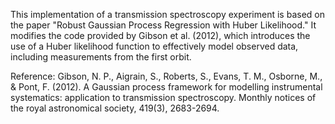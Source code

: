 This implementation of a transmission spectroscopy experiment is based on the paper "Robust Gaussian Process Regression with Huber Likelihood." 
It modifies the code provided by Gibson et al. (2012), which introduces the use of a Huber likelihood function to effectively model observed data, including measurements from the first orbit.



































Reference:
Gibson, N. P., Aigrain, S., Roberts, S., Evans, T. M., Osborne, M., & Pont, F. (2012). A Gaussian process framework for modelling instrumental systematics: 
application to transmission spectroscopy. Monthly notices of the royal astronomical society, 419(3), 2683-2694.

